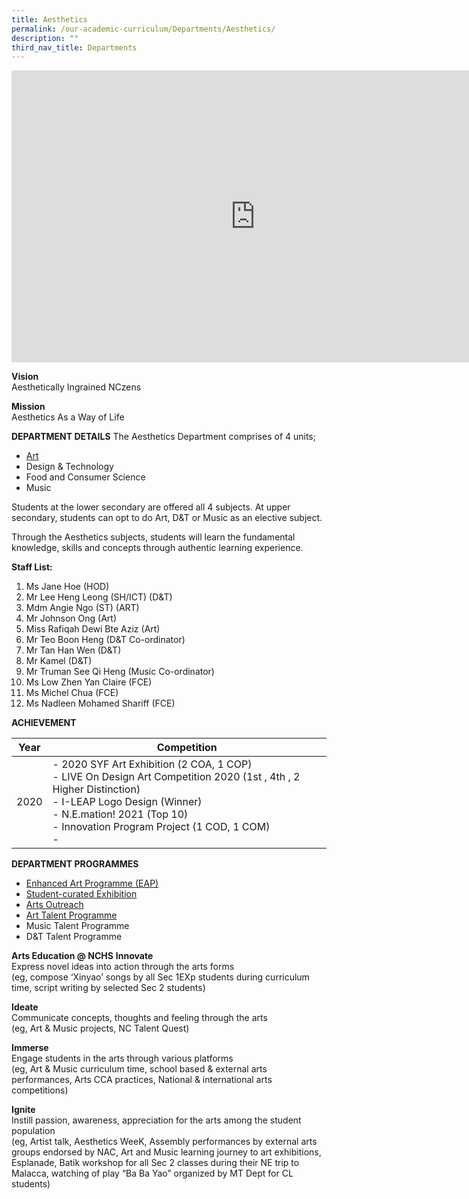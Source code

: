 ```yaml
---
title: Aesthetics
permalink: /our-academic-curriculum/Departments/Aesthetics/
description: ""
third_nav_title: Departments
---
```

<iframe allowfullscreen="true" height="467" width="780" frameborder="0" src="https://docs.google.com/presentation/d/e/2PACX-1vQcur9S8hGz8aRUzFkpZ4kkGkEL3N2Wp5U7OIqkzQ16sqwuPY-sRoeKChcy4rBABHqc5cUSn2aJKq4Z/embed?start=true&amp;loop=true&amp;delayms=5000"></iframe>

**Vision**<br>
Aesthetically Ingrained NCzens<br>

**Mission**<br>
Aesthetics As a Way of Life

**DEPARTMENT DETAILS**
The Aesthetics Department comprises of 4 units;
- [Art](https://sites.google.com/moe.edu.sg/unitquelyncart/about-ncart)<br>
- Design &amp; Technology<br>
- Food and Consumer Science<br>
- Music<br>

Students at the lower secondary are offered all 4 subjects. At upper secondary, students can opt to do Art, D&amp;T or Music as an elective subject.<br>

Through the Aesthetics subjects, students will learn the fundamental knowledge, skills and concepts&nbsp;through&nbsp;authentic learning experience.<br>

**Staff List:**<br>
1. Ms Jane Hoe (HOD)<br>
2. Mr Lee Heng Leong (SH/ICT) (D&amp;T)<br>
3.  Mdm Angie Ngo (ST) (ART)<br>
4.  Mr Johnson Ong (Art)<br>
5.  Miss Rafiqah Dewi Bte Aziz (Art)<br>
6.  Mr Teo Boon Heng (D&amp;T Co-ordinator)<br>
7.  Mr Tan Han Wen (D&amp;T)<br>
8.  Mr Kamel (D&amp;T)<br>
9.  Mr Truman See Qi Heng (Music Co-ordinator)<br>
10.  Ms Low Zhen Yan Claire (FCE)<br>
11.  Ms Michel Chua (FCE)<br>
12.  Ms Nadleen Mohamed Shariff (FCE)<br>

**ACHIEVEMENT**<br>

| **Year** | **Competition** | 
| -------- | -------- |
| 2020     |  - 2020 SYF Art Exhibition (2 COA, 1 COP)<br>- LIVE On Design Art Competition 2020 (1st , 4th , 2 Higher Distinction)<br>- I-LEAP Logo Design (Winner)<br>- N.E.mation! 2021 (Top 10)<br>- Innovation Program Project (1 COD, 1 COM)<br>- | 



**DEPARTMENT PROGRAMMES**

* [Enhanced Art Programme (EAP)](https://sites.google.com/moe.edu.sg/unitquelyncart/ncart-talent-development/enhanced-art-programme-eap)<br> 
* [Student-curated Exhibition ](https://sites.google.com/moe.edu.sg/unitquelyncart/art-learning-experiences/exhibition)<br> 
* [Arts Outreach](https://sites.google.com/moe.edu.sg/unitquelyncart/art-learning-experiences/ncart-outreach)<br> 
* [Art Talent Programme](https://sites.google.com/moe.edu.sg/unitquelyncart/ncart-talent-development/art-talent-programme-atp)<br> 
* Music Talent Programme<br> 
* D&amp;T Talent Programme<br>

**Arts Education @ NCHS** **Innovate**<br> Express novel ideas into action through the arts forms <br>(eg, compose ‘Xinyao’ songs by all Sec 1EXp students during curriculum time, script writing by selected Sec 2 students)<br>

**Ideate**<br> Communicate concepts, thoughts and feeling through the arts<br> (eg, Art &amp; Music projects, NC Talent Quest)<br> 

**Immerse**<br> Engage students in the arts through various platforms<br> (eg, Art &amp; Music curriculum time, school based &amp; external arts performances, Arts CCA practices, National &amp; international arts competitions)<br> 

**Ignite**<br> Instill passion, awareness, appreciation for the arts among the student population<br> (eg, Artist talk, Aesthetics WeeK, Assembly performances by external arts groups endorsed by NAC, Art and Music learning journey to art exhibitions, Esplanade, Batik workshop for all Sec 2 classes during their NE trip to Malacca, watching of play “Ba Ba Yao” organized by MT Dept for CL students)